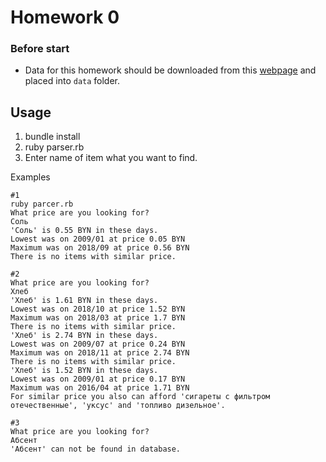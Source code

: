 # Homework 0

### Before start

* Data for this homework should be downloaded from this [webpage](http://www.belstat.gov.by/ofitsialnaya-statistika/makroekonomika-i-okruzhayushchaya-sreda/tseny/operativnaya-informatsiya_4/srednie-tseny-na-potrebitelskie-tovary-i-uslugi-po-respublike-belarus/) and placed into `data` folder.

## Usage

1. bundle install
2. ruby parser.rb
3. Enter name of item what you want to find.

Examples

```
#1
ruby parcer.rb
What price are you looking for?
Соль
'Соль' is 0.55 BYN in these days.
Lowest was on 2009/01 at price 0.05 BYN
Maximum was on 2018/09 at price 0.56 BYN
There is no items with similar price.

#2
What price are you looking for?
Хлеб
'Хлеб' is 1.61 BYN in these days.
Lowest was on 2018/10 at price 1.52 BYN
Maximum was on 2018/03 at price 1.7 BYN
There is no items with similar price.
'Хлеб' is 2.74 BYN in these days.
Lowest was on 2009/07 at price 0.24 BYN
Maximum was on 2018/11 at price 2.74 BYN
There is no items with similar price.
'Хлеб' is 1.52 BYN in these days.
Lowest was on 2009/01 at price 0.17 BYN
Maximum was on 2016/04 at price 1.71 BYN
For similar price you also can afford 'сигареты с фильтром отечественные', 'уксус' and 'топливо дизельное'.

#3
What price are you looking for?
Абсент
'Абсент' can not be found in database.
```
